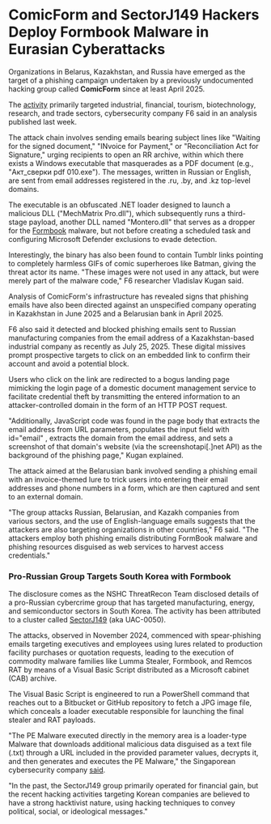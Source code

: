 # ComicForm and SectorJ149 Hackers Deploy Formbook Malware in Eurasian Cyberattacks

[](https://blogger.googleusercontent.com/img/b/R29vZ2xl/AVvXsEg3W5z25Hk46W7WFVmyS2iSNtOYmAK4fRnhASGkeouZ2%5FUJ3B6D8rD8uIIvq4rNV8utNMz4BH8PM0IjVxU9eHafMyt%5FlGCbyWSN8LIV1u5Sx0cJCJ9s6jQWnEk7ylgTAd-vAv2mtZ4mm7iywqSAn2uWPuVdUkcPavvtYENojp%5FixrgpvxO0wc63b8khjQ%5FD/s728-rw-e365/pdf-malware.jpg)

Organizations in Belarus, Kazakhstan, and Russia have emerged as the target of a phishing campaign undertaken by a previously undocumented hacking group called **ComicForm** since at least April 2025.

The [activity](https://www.f6.ru/blog/comicform/) primarily targeted industrial, financial, tourism, biotechnology, research, and trade sectors, cybersecurity company F6 said in an analysis published last week.

The attack chain involves sending emails bearing subject lines like "Waiting for the signed document," "INvoice for Payment," or "Reconciliation Act for Signature," urging recipients to open an RR archive, within which there exists a Windows executable that masquerades as a PDF document (e.g., "Акт\_сверки pdf 010.exe"). The messages, written in Russian or English, are sent from email addresses registered in the .ru, .by, and .kz top-level domains.

The executable is an obfuscated .NET loader designed to launch a malicious DLL ("MechMatrix Pro.dll"), which subsequently runs a third-stage payload, another DLL named "Montero.dll" that serves as a dropper for the [Formbook](https://thehackernews.com/2024/07/cybercriminals-target-polish-businesses.html) malware, but not before creating a scheduled task and configuring Microsoft Defender exclusions to evade detection.

[](https://thehackernews.uk/exec-guide-d)

Interestingly, the binary has also been found to contain Tumblr links pointing to completely harmless GIFs of comic superheroes like Batman, giving the threat actor its name. "These images were not used in any attack, but were merely part of the malware code," F6 researcher Vladislav Kugan said.

Analysis of ComicForm's infrastructure has revealed signs that phishing emails have also been directed against an unspecified company operating in Kazakhstan in June 2025 and a Belarusian bank in April 2025.

F6 also said it detected and blocked phishing emails sent to Russian manufacturing companies from the email address of a Kazakhstan-based industrial company as recently as July 25, 2025\. These digital missives prompt prospective targets to click on an embedded link to confirm their account and avoid a potential block.

Users who click on the link are redirected to a bogus landing page mimicking the login page of a domestic document management service to facilitate credential theft by transmitting the entered information to an attacker-controlled domain in the form of an HTTP POST request.

[](https://blogger.googleusercontent.com/img/b/R29vZ2xl/AVvXsEjQ1jsQzH8lfB0PNft2OYDsrjMSK2gigrGtU7J7hfDgUEY7ouWiXRFX2rG87OSia5r7JsxiJ7bfwx1wyLxc%5F9FKQZ2ivNevmS3HKZsjiN3z10kiQ3srR4JxxjxPWDCzXGAz6wJ8Abzkb99lMUklD3a5Z1Rab9mlVdxNB0QWRRQPr73sxHw4h9KpFUF0907K/s728-rw-e365/phish.png)

"Additionally, JavaScript code was found in the page body that extracts the email address from URL parameters, populates the input field with id="email" , extracts the domain from the email address, and sets a screenshot of that domain's website (via the screenshotapi\[.\]net API) as the background of the phishing page," Kugan explained.

The attack aimed at the Belarusian bank involved sending a phishing email with an invoice-themed lure to trick users into entering their email addresses and phone numbers in a form, which are then captured and sent to an external domain.

"The group attacks Russian, Belarusian, and Kazakh companies from various sectors, and the use of English-language emails suggests that the attackers are also targeting organizations in other countries," F6 said. "The attackers employ both phishing emails distributing FormBook malware and phishing resources disguised as web services to harvest access credentials."

### Pro-Russian Group Targets South Korea with Formbook

The disclosure comes as the NSHC ThreatRecon Team disclosed details of a pro-Russian cybercrime group that has targeted manufacturing, energy, and semiconductor sectors in South Korea. The activity has been attributed to a cluster called [SectorJ149](https://thehackernews.com/2024/10/russian-romcom-attacks-target-ukrainian.html) (aka UAC-0050).

The attacks, observed in November 2024, commenced with spear-phishing emails targeting executives and employees using lures related to production facility purchases or quotation requests, leading to the execution of commodity malware families like Lumma Stealer, Formbook, and Remcos RAT by means of a Visual Basic Script distributed as a Microsoft cabinet (CAB) archive.

[](https://thehackernews.uk/cis-security-suite)

The Visual Basic Script is engineered to run a PowerShell command that reaches out to a Bitbucket or GitHub repository to fetch a JPG image file, which conceals a loader executable responsible for launching the final stealer and RAT payloads.

[](https://blogger.googleusercontent.com/img/b/R29vZ2xl/AVvXsEjnFtftqu8vEN1EOcECou09KDi4PT3g7DOYIxx6kROD1i-TOKzd%5FgHDHSa8WSryyXdZGA8RRXGU7PFoz364T22xsT2lCMxzen%5FD%5FNSYXghZn8kDUmSZyW4g6cUj0RkyuKkqaHWzSDP6O795%5FUxvRw-VeAzw7i%5FM2WVk4HGLraDDIjuzqssz6dEab874FXzC/s728-rw-e365/second.jpg)

"The PE Malware executed directly in the memory area is a loader-type Malware that downloads additional malicious data disguised as a text file (.txt) through a URL included in the provided parameter values, decrypts it, and then generates and executes the PE Malware," the Singaporean cybersecurity company [said](https://medium.com/@nshcthreatrecon/hacking-activities-of-pro-russian-cyber-crime-group-targeting-korean-companies-8e349ae90401).

"In the past, the SectorJ149 group primarily operated for financial gain, but the recent hacking activities targeting Korean companies are believed to have a strong hacktivist nature, using hacking techniques to convey political, social, or ideological messages."